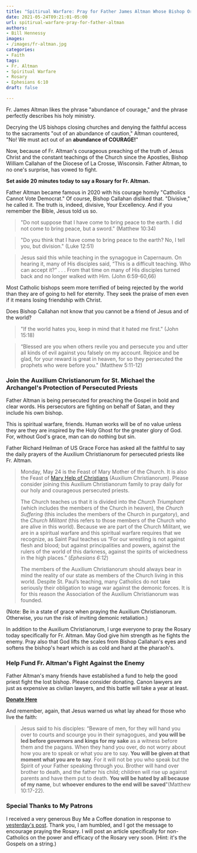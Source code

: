```yaml
---
title: "Spitirual Warfare: Pray for Father James Altman Whose Bishop Ordered Him to Resign"
date: 2021-05-24T09:21:01-05:00
url: spitirual-warfare-pray-for-father-altman
authors: 
- Bill Hennessy
images: 
- /images/fr-altman.jpg
categories: 
- Faith
tags: 
- Fr. Altman
- Spiritual Warfare
- Rosary
- Ephesians 6:10
draft: false

---
```

Fr. James Altman likes the phrase "abundance of courage," and the phrase perfectly describes his holy ministry. 

Decrying the US bishops closing churches and denying the faithful access to the sacraments "out of an abundance of caution," Altman countered, "No! We must act out of an **abundance of COURAGE!**" 

Now, because of Fr. Altman's courageous preaching of the truth of Jesus Christ and the constant teachings of the Church since the Apostles, Bishop William Callahan of the Diocese of La Crosse, Wisconsin. Father Altman, to no one's surprise, has vowed to fight. 

**Set aside 20 minutes today to say a Rosary for Fr. Altman.**

Father Altman became famous in 2020 with his courage homily "Catholics Cannot Vote Democrat." Of course, Bishop Callahan disliked that. "Divisive," he called it. The truth is, indeed, divisive, Your Excellency. And if you remember the Bible, Jesus told us so. 

> "Do not suppose that I have come to bring peace to the earth. I did not come to bring peace, but a sword." (Matthew 10:34)
 
> "Do you think that I have come to bring peace to the earth? No, I tell you, but division." (Luke 12:51)

> Jesus said this while teaching in the synagogue in Capernaum.  On hearing it, many of His disciples said, “This is a difficult teaching. Who can accept it?” . . . From that time on many of His disciples turned back and no longer walked with Him. (John 6:59-60,66)

Most Catholic bishops seem more terrified of being rejected by the world than they are of going to hell for eternity. They seek the praise of men even if it means losing friendship with Christ. 

Does Bishop Callahan not know that you cannot be a friend of Jesus and of the world?

> "If the world hates you, keep in mind that it hated me first." (John 15:18)

> “Blessed are you when others revile you and persecute you and utter all kinds of evil against you falsely  on my account.  Rejoice and be glad, for your reward is great in heaven, for  so they persecuted the prophets who were before you." (Matthew 5:11-12)

### Join the Auxilium Christianorum for St. Michael the Archangel's Protection of Persecuted Priests

Father Altman is being persecuted for preaching the Gospel in bold and clear words. His persecutors are fighting on behalf of Satan, and they include his own bishop. 

This is spiritual warfare, friends. Human works will be of no value unless they are they are inspired by the Holy Ghost for the greater glory of God. For, without God's grace, man can do nothing but sin. 

Father Richard Heilman of US Grace Force has asked all the faithful to say the daily prayers of the Auxilium Christianorum for persecuted priests like Fr. Altman. 

> Monday, May 24 is the Feast of Mary Mother of the Church. It is also the Feast of [Mary Help of Christians](http://r20.rs6.net/tn.jsp?f=001U9kzFVHFrHE_hqCVe5i2RKHN_BQro1OSNmIY4ZT4T0cGCHRN23bdnr8Rpuw4F4qvJml8qJWG8gJLP-3Vp42Gtr7jCPLYVJJlyS7fhJKhGRCk34HpPC7XyuQ404pPRIelsvMaMceG473mLU_mp9W5f-DncFakin-FN3x2CDj6nkeJFE5ArL8E0dVY4XQWAYQAZmayOIeZBhouwBtLScjG_qVcZymbT_ycurLsU50Ql_o85IbnRVfnSg==&c=yTiEDBDmVU9UoZqYmlCslwMEP-U7CwhSGKblMSn95ZH5dnGXxCQAIA==&ch=rZ4q35RlLSWPyyCClBcyAXBvluMBcDyrAC8j7jyZUht5ypnmzbWoaA==) (Auxilium Christianorum). Please consider joining this Auxilium Christianorum family to pray daily for our holy and courageous persecuted priests.
> 
> The Church teaches us that it is divided into the  _Church Triumphant_  (which includes the members of the Church in heaven), the  _Church Suffering_  (this includes the members of the Church in purgatory), and the  _Church Militant_  (this refers to those members of the Church who are alive in this world). Because we are part of the Church Militant, we are in a spiritual warfare and this spiritual warfare requires that we recognize, as Saint Paul teaches us “For our wrestling is not against flesh and blood; but against principalities and powers, against the rulers of the world of this darkness, against the spirits of wickedness in the high places.” (_Ephesians 6:12_)
> 
> The members of the Auxilium Christianorum should always bear in mind the reality of our state as members of the Church living in this world. Despite St. Paul’s teaching, many Catholics do not take seriously their obligation to wage war against the demonic forces. It is for this reason the Association of the Auxilium Christianorum was founded.

(Note: Be in a state of grace when praying the Auxilium Christianorum. Otherwise, you run the risk of inviting demonic retaliation.)

In addition to the Auxilium Christianorum, I urge everyone to pray the Rosary today specifically for Fr. Altman. May God give him strength as he fights the enemy. Pray also that God lifts the scales from Bishop Callahan's eyes and softens the bishop's heart which is as cold and hard at the pharaoh's. 

### Help Fund Fr. Altman's Fight Against the Enemy

Father Altman's many friends have established a fund to help the good priest fight the lost bishop. Please consider donating. Canon lawyers are just as expensive as civilian lawyers, and this battle will take a year at least. 

**[Donate Here](https://givesendgo.com/G24HH)**

And remember, again, that Jesus warned us what lay ahead for those who live the faith:

> Jesus said to his disciples: “Beware of men, for they will hand you over to courts and scourge you in their synagogues, and **you will be led before governors and kings for my sake** as a witness before them and the pagans. When they hand you over, do not worry about how you are to speak or what you are to say. **You will be given at that moment what you are to say**. For it will not be you who speak but the Spirit of your Father speaking through you. Brother will hand over brother to death, and the father his child; children will rise up against parents and have them put to death. **You will be hated by all because of my name**, but **whoever endures to the end will be saved**"(Matthew 10:17-22).

### Special Thanks to My Patrons

I received a very generous Buy Me a Coffee donation in response to [yesterday's post](https://www.hennessysview.com/politics-is-downstream-of-the-preternatural/). Thank you, I am humbled, and I got the message to encourage praying the Rosary. I will post an article specifically for non-Catholics on the power and efficacy of the Rosary very soon. (Hint: it's the Gospels on a string.)



<!--stackedit_data:
eyJoaXN0b3J5IjpbLTEwMzc3ODI5ODYsLTEwNzUzMzgyNiwxND
cwODU3NzQyLC0xMTE4Mzk4NTIyXX0=
-->